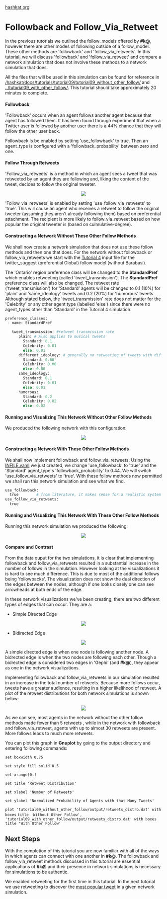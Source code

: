 [hashkat.org](http://hashkat.org)

# Followback and Follow_Via_Retweet

In the previous tutorials we outlined the follow_models offered by **#k@**, however there are other modes of following outside of a follow_model. These other methods are 'followback' and 'follow_via_retweets'. In this tutorial, we will discuss 'followback' and 'follow_via_retweet' and compare a network simulation that does not involve these methods to a network simulation that does.

All the files that will be used in this simulation can be found for reference in [/hashkat/docs/tutorials/tutorial09/tutorial09_without_other_follow/](https://github.com/hashkat/hashkat/blob/master/docs/tutorial_input_files/tutorial09_without_other_follow/INFILE.yaml) and [../tutorial09_with_other_follow/](https://github.com/hashkat/hashkat/blob/master/docs/tutorial_input_files/tutorial09_with_other_follow/INFILE.yaml). This tutorial should take approximately 20 minutes to complete.

#### Followback

'Followback' occurs when an agent follows another agent because that agent has followed them.  It has been found through experiment that when a Twitter user is followed by another user there is a 44% chance that they will follow the other user back.  

Followback is be enabled by setting 'use_followback' to true.  Then an agent_type is configured with a 'followback_probability' between zero and one.

#### Follow Through Retweets

'Follow_via_retweets' is a method in which an agent sees a tweet that was retweeted by an agent they are following and, liking the content of the tweet, decides to follow the original tweeter.

<center>
<img src='../img/tutorial09_with_other_follow/following_via_retweets.png'>
</center>

'Follow_via_retweets' is enabled by setting 'use_follow_via_retweets' to 'true'. This will cause an agent who receives a retweet to follow the original tweeter (assuming they aren't already following them) based on preferential attachment.  The recipient is more likely to follow_via_retweet based on how popular the original tweeter is (based on culmulative-degree).

#### Constructing a Network Without These Other Follow Methods

We shall now create a network simulation that does not use these follow methods and then one that does.  For the network without followback or follow_via_retweets we start with the [Tutorial 4](http://docs.hashkat.org/en/latest/tutorial04/) input file for the twitter_suggest (preferential Global) follow model (without Barabasi). 

The 'Ontario' region preference class will be changed to the **StandardPref** which enables retweeting (called 'tweet_transmission'). The **StandardPref** preference class will also be changed.  The retweet rate ('tweet_transmission') for 'Standard' agents will be changed to 0.1 (10%) for 'plain' and 'same_ideology' tweets and 0.2 (20%) for 'humorous' tweets.  Although stated below, the 'tweet_transmission' rate does not matter for the 'Celebrity' or any other agent type (labelled 'else') since there were no agent_types other than 'Standard' in the Tutorial 4 simulation.

```python
preference_classes:
 - name: StandardPref

   tweet_transmission: #retweet transmission rate
      plain: # Also applies to musical tweets
        Standard: 0.1
        Celebrity: 0.01
        else: 0.01
      different_ideology: # generally no retweeting of tweets with different ideological content
        Standard: 0.00
        Celebrity: 0.00
        else: 0.00
      same_ideology:
        Standard: 0.1
        Celebrity: 0.01
        else: 0.01
      humorous:
        Standard: 0.2
        Celebrity: 0.02
        else: 0.02
```

#### Running and Visualizing This Network Without Other Follow Methods

We produced the following network with this configuration:

<center>
<img src='../img/tutorial09_without_other_follow/visualization.png'>
</center>

#### Constructing a Network With These Other Follow Methods

We shall now implement followback and follow_via_retweets. Using the [INFILE.yaml](https://github.com/hashkat/hashkat/blob/master/docs/tutorial_input_files/tutorial09_without_other_follow/INFILE.yaml) we just created, we change 'use_followback' to 'true' and the 'Standard' agent_type's 'followback_probability' to 0.44. We will switch 'use_follow_via_retweets' to 'true'. With these follow methods now permitted we shall run this network simulation and see what we find.

```python
use_followback: 
  true        # from literature, it makes sense for a realistic system to have followback enabled
use_follow_via_retweets:
  true
```

#### Running and Visualizing This Network With These Other Follow Methods

Running this network simulation we produced the following:

<center>
<img src='../img/tutorial09_with_other_follow/visualization.png'>
</center>

#### Compare and Contrast

From the data ouput for the two simulations, it is clear that implementing followback and follow_via_retweets resulted in a substantial increase in the number of follows in the simulation. However looking at the visualizations it is hard to see much difference. This is due to most of the additional follows being 'followbacks'. The visualization does not show the dual direction of the edges between the nodes, although if one looks closely one can see arrowheads at both ends of the edge. 

In these network visualizations we've been creating, there are two different types of edges that can occur. They are a:

* Simple Directed Edge

<center>
<img src='../img/tutorial09_without_other_follow/one_follow_connection.png'>
</center>

* Bidirected Edge

<center>
<img src='../img/tutorial09_with_other_follow/followback_connection.png'>
</center>

A simple directed edge is when one node is following another node. A bidrected edge is when the two nodes are following each other. Though a bidrected edge is considered two edges in 'Gephi' (and **#k@**), they appear as one in the network visualizations. 

Implementing followback and follow_via_retweets in our simulation resulted in an increase in the total number of retweets.  Because more follows occur, tweets have a greater audience, resulting in a higher likelihood of retweet. A plot of the retweet distributions for both network simulations is shown below:

<center>
<img src='../img/tutorial09_with_other_follow/retweets_distro.svg'>
</center>

As we can see, most agents in the network without the other follow methods made fewer than 5 retweets , while in the network with followback and follow_via_retweet, agents with up to almost 30 retweets are present. More follows leads to much more retweets.

You can plot this graph in **Gnuplot** by going to the output directory and entering following commands:

`set boxwidth 0.75`

`set style fill solid 0.5`

`set xrange[0:]`

`set title 'Retweet Distribution'`

`set xlabel 'Number of Retweets'`

`set ylabel 'Normalized Probability of Agents with that Many Tweets'`

`plot 'tutorial09_without_other_follow/output/retweets_distro.dat' with boxes`
`title 'Without Other Follow',`
`'tutorial09_with_other_follow/output/retweets_distro.dat' with boxes title 'With Other Follow'`

## Next Steps

With the completion of this tutorial you are now familiar with all of the ways in which agents can connect with one another in **#k@**. The followback and follow_via_retweet methods discussed in this tutorial are essential applications of **#k@** and their presence in network simulations is necessary for simulations to be authentic.  

We enabled retweeting for the first time in this tutorial.  In the next tutorial we use retweeting to discover the [most popular tweet](http://docs.hashkat.org/en/latest/tutorial10/) in a given network simulation.
